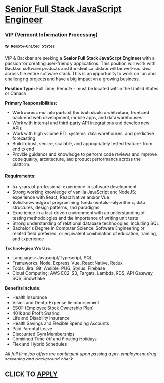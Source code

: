 # [Senior Full Stack JavaScript Engineer](https://www.remotewlb.com/apply/senior-full-stack-javascript-engineer)  
### VIP (Vermont Information Processing)  
#### `🌎 Remote-United States`  

VIP & Backbar are seeking a **Senior Full Stack JavaScript Engineer** with a passion for creating user-friendly applications. This position will work with Backbar software products and the ideal candidate will be well-rounded across the entire software stack. This is an opportunity to work on fun and challenging projects and have a big impact on a growing business.

**Position Type:** Full Time, Remote - must be located within the United States or Canada

**Primary Responsibilities:**

  * Work across multiple parts of the tech stack: architecture, front and back-end web development, mobile apps, and data warehouses
  * Work with internal and third-party API integrations and develop new APIs
  * Work with high volume ETL systems, data warehouses, and predictive forecasting
  * Build robust, secure, scalable, and appropriately tested features from end to end
  * Provide guidance and knowledge to perform code reviews and improve code quality, architecture, and product performance across the platform.

#### Requirements:

  * 5+ years of professional experience in software development
  * Strong working knowledge of vanilla JavaScript and NodeJS; experience with React, React Native and/or Vue
  * Solid knowledge of programming fundamentals—algorithms, data structures, design patterns, and paradigms
  * Experience in a test-driven environment with an understanding of testing methodologies and the importance of writing unit tests
  * Strong understanding of relational database technologies, including SQL
  * Bachelor's Degree in Computer Science, Software Engineering or related field preferred, or equivalent combination of education, training, and experience

**Technologies We Use:**

  * Languages: Javascript/Typescript, SQL
  * Frameworks: Node, Express, Vue, React Native, Redux
  * Tools: Jira, Git, Ansible, PUG, Stylus, Firebase
  * Cloud Computing: AWS EC2, S3, Fargate, Lambda, RDS, API Gateway, SQS, Snowflake

**Benefits Include:**

  * Health Insurance
  * Vision and Dental Expense Reimbursement
  * ESOP (Employee Stock Ownership Plan) 
  * 401k and Profit Sharing
  * Life and Disability Insurance
  * Health Savings and Flexible Spending Accounts
  * Paid Parental Leave
  * Discounted Gym Memberships
  * Combined Time Off and Floating Holidays
  * Flex and Hybrid Schedules 

_All full time job offers are contingent upon passing a pre-employment drug screening and background check._

  
## CLICK TO [APPLY](https://www.remotewlb.com/apply/senior-full-stack-javascript-engineer)

